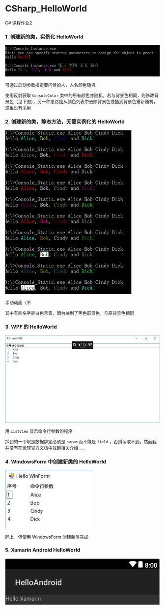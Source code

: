 # CSharp_HelloWorld
C# 课程作业2

### 1. 创建新的类，实例化 HelloWorld

![](https://raw.githubusercontent.com/8qwe24657913/CSharp_HelloWorld/master/Images/instance.png)

可通过启动参数指定要问候的人，人名颜色随机

使用反射获取 `ConsoleColor` 类中的所有颜色并随机，若与背景色相同，则修改背景色（见下图），另一种思路是从颜色列表中去除背景色或抽到背景色重新随机，这里没有采用

### 2. 创建新的类，静态方法，无需实例化的 HelloWorld

![](https://raw.githubusercontent.com/8qwe24657913/CSharp_HelloWorld/master/Images/static.gif)

手动动画（不

其中有些名字是白色背景，因为抽到了黑色前景色，与原背景色相同

### 3. WPF 的 HelloWorld

![](https://raw.githubusercontent.com/8qwe24657913/CSharp_HelloWorld/master/Images/WPF.png)

用 `ListView` 显示命令行参数的程序

踩到的一个坑是数据绑定必须是 `param` 而不能是 `field` ，否则读取不到。然而我并没有在微软官方文档中找到相关介绍……

### 4. WindowsForm 中创建新类的 HelloWorld

![](https://raw.githubusercontent.com/8qwe24657913/CSharp_HelloWorld/master/Images/winform.png)

同上，但使用 WindowsForm 创建新类完成

### 5. Xamarin Android HelloWorld

![](https://raw.githubusercontent.com/8qwe24657913/CSharp_HelloWorld/master/Images/xamarin.png)
